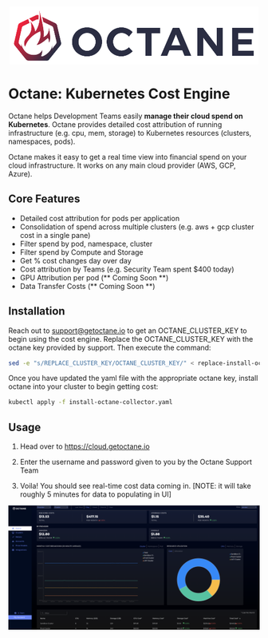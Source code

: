 <p align="center"><img src="octane-logo.png" alt="Octane Logo"></p>


# Octane: Kubernetes Cost Engine

Octane helps Development Teams easily  **manage their cloud spend on Kubernetes**. Octane provides detailed cost attribution of running infrastructure (e.g. cpu, mem, storage) to Kubernetes resources (clusters, namespaces, pods). 

Octane makes it easy to get a real time view into financial spend on your cloud infrastructure. It works on any main cloud provider (AWS, GCP, Azure).

## Core Features

  - Detailed cost attribution for pods per application
  - Consolidation of spend across multiple clusters (e.g. aws + gcp cluster cost in a single pane)
  - Filter spend by pod, namespace, cluster
  - Filter spend by Compute and Storage
  - Get % cost changes day over day
  - Cost attribution by Teams (e.g. Security Team spent $400 today) 
  - GPU Attribution per pod (** Coming Soon **)
  - Data Transfer Costs (** Coming Soon **)

## Installation

Reach out to support@getoctane.io to get an OCTANE_CLUSTER_KEY to begin using the cost engine. Replace the OCTANE_CLUSTER_KEY with the octane key provided by support. Then execute the command:

```bash
sed -e "s/REPLACE_CLUSTER_KEY/OCTANE_CLUSTER_KEY/" < replace-install-octane-collector.yaml > install-octane-collector.yaml
```

Once you have updated the yaml file with the appropriate octane key, install octane into your cluster to begin getting cost:
```bash
kubectl apply -f install-octane-collector.yaml
```
## Usage

1) Head over to https://cloud.getoctane.io

2) Enter the username and password given to you by the Octane Support Team

3) Voila! You should see real-time cost data coming in. [NOTE: it will take roughly 5 minutes for data to populating in UI]

<p align="center"><img src="octane-dashboard.png" alt="Octane Dashboard"></p>
